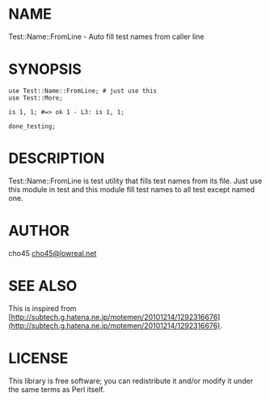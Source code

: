 # NAME

Test::Name::FromLine - Auto fill test names from caller line

# SYNOPSIS

    use Test::Name::FromLine; # just use this
    use Test::More;

    is 1, 1; #=> ok 1 - L3: is 1, 1;

    done_testing;



# DESCRIPTION

Test::Name::FromLine is test utility that fills test names from its file.
Just use this module in test and this module fill test names to all test except named one.

# AUTHOR

cho45 <cho45@lowreal.net>

# SEE ALSO

This is inspired from [http://subtech.g.hatena.ne.jp/motemen/20101214/1292316676](http://subtech.g.hatena.ne.jp/motemen/20101214/1292316676).

# LICENSE

This library is free software; you can redistribute it and/or modify
it under the same terms as Perl itself.

